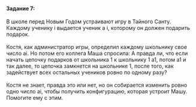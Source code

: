 #### Задание 7: ####
В школе перед Новым Годом устраивают игру в Тайного Санту. Каждому ученику i выдается ученик a i, которому он должен подарить подарок.
<br/><br/>
Костя, как администратор игры, определил каждому школьнику свое число ai. Но потом его коллега Маша спросила: А правда ли, что если начать цепочку подарков от школьника 1 к школьнику 1 a1, потом a1 и так далее, то цепочка замкнется на школьнике 1, после того, как задействует всех остальных учеников ровно по одному разу?
<br/><br/>
Костя не знает, правда это или нет, но он собирается изменить ровно одно число ai, чтобы получить конфигурацию, которая устроит Машу. Помогите ему с этим.
